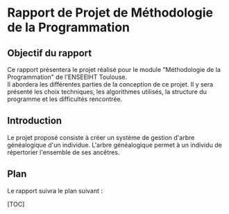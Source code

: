 # Rapport de Projet de Méthodologie de la Programmation

## Objectif du rapport 

Ce rapport présentera le projet réalisé pour le module "Méthodologie de la Programmation" de l'ENSEEIHT Toulouse.   
Il  abordera les différentes parties de la conception de ce projet. Il y sera présenté les choix techniques, les algorithmes utilisés, la structure du programme et les difficultés rencontrée.

## Introduction 

Le projet proposé consiste à créer un système de gestion d'arbre généalogique d'un individue. L'arbre généalogique permet à un individu de répertorier l'ensemble de ses ancêtres.  

## Plan 

Le rapport suivra le plan suivant : 

[TOC]
<!--stackedit_data:
eyJoaXN0b3J5IjpbLTY2MjUxNjg3MCw3ODY3MDUyMTFdfQ==
-->
